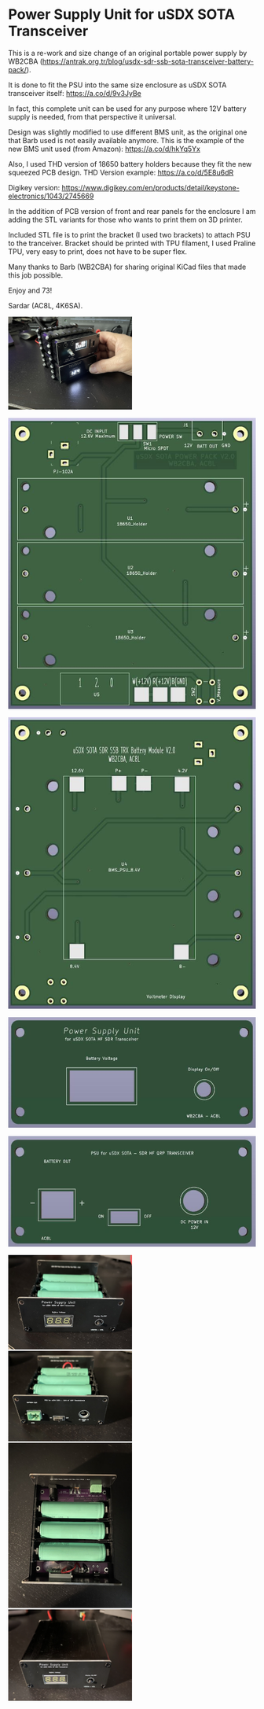 # Power Supply Unit for uSDX SOTA Transceiver

This is a re-work and size change of an original portable power supply by WB2CBA (https://antrak.org.tr/blog/usdx-sdr-ssb-sota-transceiver-battery-pack/).

It is done to fit the PSU into the same size enclosure as uSDX SOTA transceiver itself: https://a.co/d/9v3JyBe

In fact, this complete unit can be used for any purpose where 12V battery supply is needed, from that perspective it universal.

Design was slightly modified to use different BMS unit, as the original one that Barb used is not easily available anymore.
This is the example of the new BMS unit used (from Amazon): https://a.co/d/hkYq5Yx

Also, I used THD version of 18650 battery holders because they fit the new squeezed PCB design. THD Version example: https://a.co/d/5E8u6dR

Digikey version: https://www.digikey.com/en/products/detail/keystone-electronics/1043/2745669

In the addition of PCB version of front and rear panels for the enclosure I am adding the STL variants for those who wants to print them on 3D printer.

Included STL file is to print the bracket (I used two brackets) to attach PSU to the tranceiver. Bracket should be printed with TPU filament, I used Praline TPU, very easy to print, does not have to be super flex.

Many thanks to Barb (WB2CBA) for sharing original KiCad files that made this job possible.

Enjoy and 73!

Sardar (AC8L, 4K6SA).

<img src="https://github.com/AC8L/PSU-for-uSDX-SOTA/blob/main/Photos/WithRadioBrackets.jpeg" width=50% height=50%>

![alt text](https://github.com/AC8L/PSU-for-uSDX-SOTA/blob/main/MainPCB/uSDX_SOTA_PSU_V2_Top.jpg?raw=true)

![alt text](https://github.com/AC8L/PSU-for-uSDX-SOTA/blob/main/MainPCB/uSDX_SOTA_PSU_V2_Bottom.jpg?raw=true)

![alt text](https://github.com/AC8L/PSU-for-uSDX-SOTA/blob/main/FrontFaceplate/uSDX_SOTA_PSU_Front_Panel.jpg?raw=true)

![alt text](https://github.com/AC8L/PSU-for-uSDX-SOTA/blob/main/RearFaceplate/uSDX_SOTA_PSU_Rear_Panel.jpg?raw=true)

<img src="https://github.com/AC8L/PSU-for-uSDX-SOTA/blob/main/Photos/Front_Open.jpeg" width=50% height=50%>
<img src="https://github.com/AC8L/PSU-for-uSDX-SOTA/blob/main/Photos/Back_Open.jpeg" width=50% height=50%>
<img src="https://github.com/AC8L/PSU-for-uSDX-SOTA/blob/main/Photos/Top_Open.jpeg" width=50% height=50%>
<img src="https://github.com/AC8L/PSU-for-uSDX-SOTA/blob/main/Photos/Front_Closed.jpeg" width=50% height=50%>
